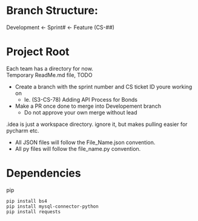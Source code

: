 # Branch Structure:
Development <- Sprint# <- Feature (CS-##)

# Project Root
Each team has a directory for now.
<br>
Temporary ReadMe.md file, TODO

* Create a branch with the sprint number and CS ticket ID youre working on
  * Ie. (S3-CS-78) Adding API Process for Bonds
* Make a PR once done to merge into Developement branch
  * Do not approve your own merge without lead

.idea is just a workspace directory. ignore it, but makes pulling easier for pycharm etc.

* All JSON files will follow the File_Name.json convention.
* All py files will follow the file_name.py convention.

# Dependencies
pip
```pip
pip install bs4
pip install mysql-connector-python
pip install requests
```